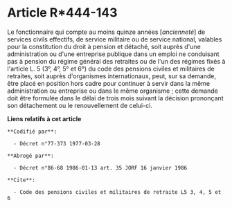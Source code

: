 # Article R*444-143

Le fonctionnaire qui compte au moins quinze années [*ancienneté*] de services civils effectifs, de service militaire ou de
service national, valables pour la constitution du droit à pension et détaché, soit auprès d'une administration ou d'une
entreprise publique dans un emploi ne conduisant pas à pension du régime général des retraites ou de l'un des régimes fixés à
l'article L. 5 (3°, 4°, 5° et 6°) du code des pensions civiles et militaires de retraites, soit auprès d'organismes
internationaux, peut, sur sa demande, être placé en position hors cadre pour continuer à servir dans la même administration
ou entreprise ou dans le même organisme ; cette demande doit être formulée dans le délai de trois mois suivant la décision
prononçant son détachement ou le renouvellement de celui-ci.

**Liens relatifs à cet article**

	**Codifié par**:

	  - Décret n°77-373 1977-03-28

	**Abrogé par**:

	  - Décret n°86-68 1986-01-13 art. 35 JORF 16 janvier 1986

	**Cite**:

	  - Code des pensions civiles et militaires de retraite L5 3, 4, 5 et 6
